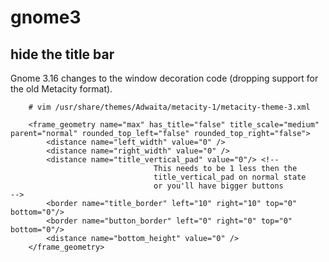 # gnome3

## hide the title bar

Gnome 3.16 changes to the window decoration code (dropping support for the old Metacity format).

        # vim /usr/share/themes/Adwaita/metacity-1/metacity-theme-3.xml
        
        <frame_geometry name="max" has_title="false" title_scale="medium" parent="normal" rounded_top_left="false" rounded_top_right="false">
            <distance name="left_width" value="0" />
            <distance name="right_width" value="0" />
            <distance name="title_vertical_pad" value="0"/> <!-- 
                                    This needs to be 1 less then the
                                    title_vertical_pad on normal state
                                    or you'll have bigger buttons                               -->
            <border name="title_border" left="10" right="10" top="0" bottom="0"/>
            <border name="button_border" left="0" right="0" top="0" bottom="0"/>
            <distance name="bottom_height" value="0" />
        </frame_geometry>
